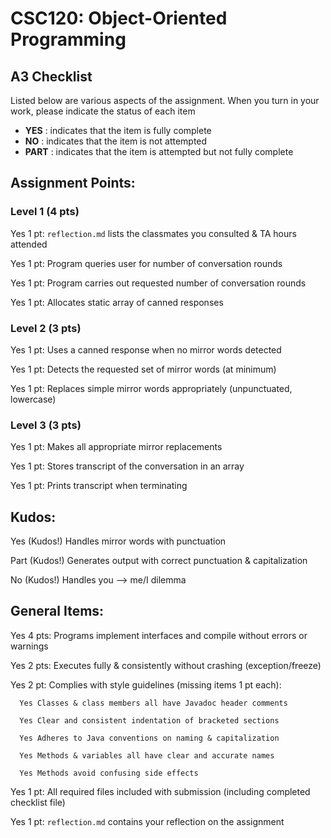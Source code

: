 # CSC120: Object-Oriented Programming
## A3 Checklist

Listed below are various aspects of the assignment.  When you turn in your work, please indicate the status of each item

- **YES** : indicates that the item is fully complete
- **NO** : indicates that the item is not attempted
- **PART** : indicates that the item is attempted but not fully complete


## Assignment Points:

### Level 1 (4 pts)

Yes 1 pt: `reflection.md` lists the classmates you consulted & TA hours attended

Yes 1 pt: Program queries user for number of conversation rounds

Yes 1 pt: Program carries out requested number of conversation rounds

Yes 1 pt: Allocates static array of canned responses

### Level 2 (3 pts)

Yes 1 pt: Uses a canned response when no mirror words detected

Yes 1 pt: Detects the requested set of mirror words (at minimum)

Yes 1 pt: Replaces simple mirror words appropriately (unpunctuated, lowercase)

### Level 3 (3 pts)

Yes 1 pt: Makes all appropriate mirror replacements

Yes 1 pt: Stores transcript of the conversation in an array

Yes 1 pt: Prints transcript when terminating

## Kudos:

Yes (Kudos!) Handles mirror words with punctuation

Part (Kudos!) Generates output with correct punctuation & capitalization

No (Kudos!) Handles you --> me/I dilemma



## General Items:

Yes 4 pts: Programs implement interfaces and compile without errors or warnings

Yes 2 pts: Executes fully & consistently without crashing (exception/freeze)

Yes 2 pt: Complies with style guidelines (missing items 1 pt each):

      Yes Classes & class members all have Javadoc header comments

      Yes Clear and consistent indentation of bracketed sections

      Yes Adheres to Java conventions on naming & capitalization

      Yes Methods & variables all have clear and accurate names

      Yes Methods avoid confusing side effects

Yes 1 pt: All required files included with submission (including completed checklist file)

Yes 1 pt: `reflection.md` contains your reflection on the assignment
